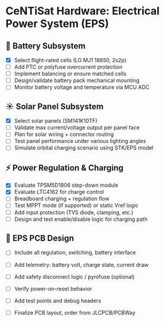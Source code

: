 # CeNTiSat Hardware: Electrical Power System (EPS)

## 🔋 Battery Subsystem
- [x] Select flight-rated cells (LG MJ1 18650, 2s2p)
- [ ] Add PTC or polyfuse overcurrent protection
- [ ] Implement balancing or ensure matched cells
- [ ] Design/validate battery pack mechanical mounting
- [ ] Monitor battery voltage and temperature via MCU ADC

## ☀️ Solar Panel Subsystem
- [x] Select solar panels (SM141K10TF)
- [ ] Validate max current/voltage output per panel face
- [ ] Plan for solar wiring + connector routing
- [ ] Test panel performance under various lighting angles
- [ ] Simulate orbital charging scenario using STK/EPS model

## ⚡ Power Regulation & Charging
- [x] Evaluate TPSM5D1806 step-down module
- [x] Evaluate LTC4162 for charge control
- [ ] Breadboard charging + regulation flow
- [ ] Test MPPT mode (if supported) or static Vref logic
- [ ] Add input protection (TVS diode, clamping, etc.)
- [ ] Design and test enable/disable logic for charging path

## 📐 EPS PCB Design
- [ ] Include all regulation, switching, battery interface
- [ ] Add telemetry: battery volt, charge state, current draw
- [ ] Add safety disconnect logic / pyrofuse (optional)
- [ ] Verify power-on-reset behavior
- [ ] Add test points and debug headers
- [ ] Finalize PCB layout, order from JLCPCB/PCBWay

